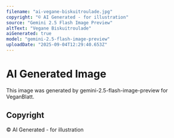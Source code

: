 ```yaml
---
filename: "ai-vegane-biskuitroulade.jpg"
copyright: "© AI Generated - for illustration"
source: "Gemini 2.5 Flash Image Preview"
altText: "Vegane Biskuitroulade"
aiGenerated: true
model: "gemini-2.5-flash-image-preview"
uploadDate: "2025-09-04T12:29:40.653Z"
---
```


# AI Generated Image

This image was generated by gemini-2.5-flash-image-preview for VeganBlatt.

## Copyright
© AI Generated - for illustration
